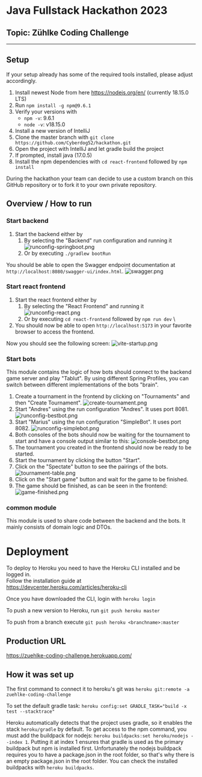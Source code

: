 # Java Fullstack Hackathon 2023

## Topic: Zühlke Coding Challenge

---

## Setup

If your setup already has some of the required tools installed, please adjust accordingly.

1. Install newest Node from here https://nodejs.org/en/ (currently 18.15.0 LTS)
2. Run `npm install -g npm@9.6.1`
3. Verify your versions with 
   - `npm -v`: 9.6.1
   - `node -v`: v18.15.0
4. Install a new version of IntelliJ
5. Clone the master branch with `git clone https://github.com/Cyberdog52/hackathon.git`
6. Open the project with IntelliJ and let gradle build the project
7. If prompted, install java (17.0.5)
7. Install the npm dependencies with `cd react-frontend` followed by `npm install`

During the hackathon your team can decide to use a custom branch on this GitHub repository or to fork it to your own
private repository.

## Overview / How to run

### Start backend

1. Start the backend either by
    1. By selecting the "Backend" run configuration and running it
       ![runconfig-springboot.png](doc/runconfig-springboot.png)
    2. Or by executing `./gradlew bootRun`

You should be able to open the Swagger endpoint documentation at `http://localhost:8080/swagger-ui/index.html`.
![swagger.png](doc/swagger.png)

### Start react frontend

1. Start the react frontend either by
    1. By selecting the "React Frontend" and running it
       ![runconfig-react.png](doc/runconfig-react.png)
    2. Or by executing `cd react-frontend` followed by `npm run dev` \
2. You should now be able to open `http://localhost:5173` in your favorite browser to access the frontend.

Now you should see the following screen:
![vite-startup.png](doc/react-frontend.png)

### Start bots

This module contains the logic of how bots should connect to the backend game server and play "Tablut".
By using different Spring Profiles, you can switch between different implementations of the bots "brain".

1. Create a tournament in the frontend by clicking on "Tournaments" and then "Create Tournament".
   ![create-tournament.png](doc/create-tournament.png)
2. Start "Andres" using the run configuration "Andres". It uses port 8081.
   ![runconfig-bestbot.png](doc/runconfig-andres.png)
2. Start "Marius" using the run configuration "SimpleBot". It uses port 8082.
   ![runconfig-simplebot.png](doc/runconfig-marius.png)
3. Both consoles of the bots should now be waiting for the tournament to start and have a console output similar to
   this:
   ![console-bestbot.png](doc/console-bestbot.png)
3. The tournament you created in the frontend should now be ready to be started.
4. Start the tournament by clicking the button "Start".
5. Click on the "Spectate" button to see the pairings of the bots.
   ![tournament-table.png](doc/tournament-table.png)
6. Click on the "Start game" button and wait for the game to be finished.
5. The game should be finished, as can be seen in the frontend:
   ![game-finished.png](doc/game-finished.png)

### common module

This module is used to share code between the backend and the bots. It mainly consists of domain logic and DTOs.


# Deployment

To deploy to Heroku you need to have the Heroku CLI installed and be logged in. \
Follow the installation guide at https://devcenter.heroku.com/articles/heroku-cli

Once you have downloaded the CLI, login with `heroku login`

To push a new version to Heroku, run `git push heroku master`

To push from a branch execute `git push heroku <branchname>:master`

## Production URL

https://zuehlke-coding-challenge.herokuapp.com/

## How it was set up

The first command to connect it to heroku's git was `heroku git:remote -a zuehlke-coding-challenge`

To set the default gradle task:
`heroku config:set GRADLE_TASK="build -x test --stacktrace"`

Heroku automatically detects that the project uses gradle, so it enables the stack `heroku/gradle` by default.
To get access to the npm command, you must add the buildpack for nodejs: `heroku buildpacks:set heroku/nodejs --index 1`.
Putting it at index 1 ensures that gradle is used as the primary buildpack but npm is installed first. 
Unfortunately the nodejs buildpack requires you to have a package.json in the root folder, so that's why there is an empty package.json in the root folder.
You can check the installed buildpacks with `heroku buildpacks`.

